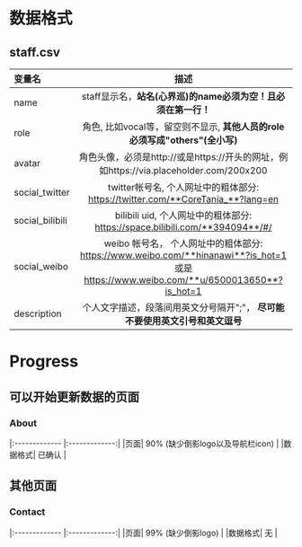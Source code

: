# 数据格式

## staff.csv

|变量名|描述|
|:------------- |:-------------:|
|name|staff显示名，**站名(心界巡)的name必须为空！且必须在第一行！**|
|role|角色, 比如vocal等，留空则不显示, **其他人员的role必须写成"others"(全小写)**|
|avatar|角色头像，必须是http://或是https://开头的网址，例如https://via.placeholder.com/200x200|
|social_twitter|twitter帐号名, 个人网址中的粗体部分: https://twitter.com/**CoreTania_**?lang=en|
|social_bilibili|bilibili uid, 个人网址中的粗体部分: https://space.bilibili.com/**394094**/#/|
|social_weibo| weibo 帐号名， 个人网址中的粗体部分: https://www.weibo.com/**hinanawi**?is_hot=1 或是 https://www.weibo.com/**u/6500013650**?is_hot=1|
|description|个人文字描述，段落间用英文分号隔开";"， **尽可能不要使用英文引号和英文逗号** |


# Progress

## 可以开始更新数据的页面

### About

|:------------- |:-------------:|
|页面| 90% (缺少倒影logo以及导航栏icon) |
|数据格式| 已确认 |




## 其他页面

### Contact
|:------------- |:-------------:|
|页面| 99% (缺少倒影logo) |
|数据格式| 无 |